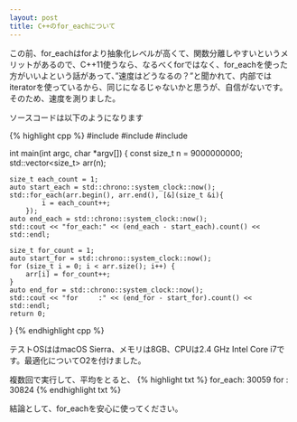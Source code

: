 ```yaml
---
layout: post
title: C++のfor_eachについて
---
```

この前、for_eachはforより抽象化レベルが高くて、関数分離しやすいというメリットがあるので、C++11使うなら、なるべくforではなく、for_eachを使った方がいいよという話があって、”速度はどうなるの？”と聞かれて、内部ではiteratorを使っているから、同じになるじゃないかと思うが、自信がないです。そのため、速度を測りました。

ソースコードは以下のようになります

{% highlight cpp %}
#include <iostream>
#include <algorithm>
#include <vector>

int main(int argc, char *argv[])
{
    const size_t n = 9000000000;
    std::vector<size_t> arr(n);

    size_t each_count = 1;
    auto start_each = std::chrono::system_clock::now();
    std::for_each(arr.begin(), arr.end(), [&](size_t &i){
            i = each_count++;
        });
    auto end_each = std::chrono::system_clock::now();
    std::cout << "for_each:" << (end_each - start_each).count() << std::endl;

    size_t for_count = 1;
    auto start_for = std::chrono::system_clock::now();
    for (size_t i = 0; i < arr.size(); i++) {
        arr[i] = for_count++;
    }
    auto end_for = std::chrono::system_clock::now();
    std::cout << "for     :" << (end_for - start_for).count() << std::endl;
    return 0;
}
{% endhighlight cpp %}

テストOSははmacOS Sierra、メモリは8GB、CPUは2.4 GHz Intel Core i7です。最適化についてO2を付けました。

複数回で実行して、平均をとると、
{% highlight txt %}
for_each: 30059
for     : 30824
{% endhighlight txt %}

結論として、for_eachを安心に使ってください。